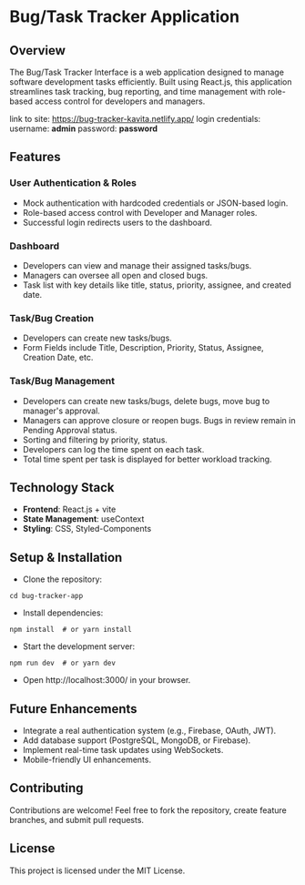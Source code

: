 # Bug/Task Tracker Application

## Overview

The Bug/Task Tracker Interface is a web application designed to manage software development tasks efficiently. Built using React.js, this application streamlines task tracking, bug reporting, and time management with role-based access control for developers and managers.

link to site: https://bug-tracker-kavita.netlify.app/
login credentials: 
  username: **admin** 
  password: **password**

## Features

### User Authentication & Roles

- Mock authentication with hardcoded credentials or JSON-based login.
- Role-based access control with Developer and Manager roles.
- Successful login redirects users to the dashboard.

### Dashboard

- Developers can view and manage their assigned tasks/bugs.
- Managers can oversee all open and closed bugs.
- Task list with key details like title, status, priority, assignee, and created date.

### Task/Bug Creation

- Developers can create new tasks/bugs.
- Form Fields include Title, Description, Priority, Status, Assignee, Creation Date, etc.

### Task/Bug Management

- Developers can create new tasks/bugs, delete bugs, move bug to manager's approval.
- Managers can approve closure or reopen bugs. Bugs in review remain in Pending Approval status.
- Sorting and filtering by priority, status.
- Developers can log the time spent on each task.
- Total time spent per task is displayed for better workload tracking.

## Technology Stack

- **Frontend**: React.js + vite
- **State Management**: useContext
- **Styling**: CSS, Styled-Components

## Setup & Installation

- Clone the repository:
```git clone https://github.com/your-username/bug-tracker-app.git
cd bug-tracker-app
```
- Install dependencies:
```
npm install  # or yarn install
```
- Start the development server:
```
npm run dev  # or yarn dev
```
- Open http://localhost:3000/ in your browser.

## Future Enhancements

- Integrate a real authentication system (e.g., Firebase, OAuth, JWT).
- Add database support (PostgreSQL, MongoDB, or Firebase).
- Implement real-time task updates using WebSockets.
- Mobile-friendly UI enhancements.

## Contributing

Contributions are welcome! Feel free to fork the repository, create feature branches, and submit pull requests.

## License

This project is licensed under the MIT License.


